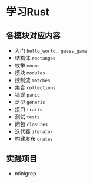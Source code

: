 # 学习Rust
## 各模块对应内容
- 入门
`hello_world`、`guess_game`
- 结构体
`rectanges`
- 枚举
`enums`
- 模块
`modules`
- 控制流
`matches`
- 集合
`collections`
- 错误
`panic`
- 泛型
`generic`
- 接口
`traits`
- 测试
`tests`
- 闭包
`closures`
- 迭代器
`iterator`
- 构建发布
`crates`
## 实践项目
- minigrep